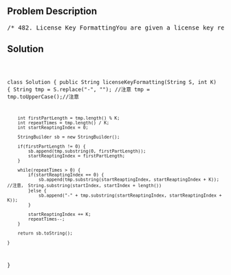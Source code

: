 <!--
<style>
  body { font-family: Arial, sans-serif; }
  .container { max-width: 700px; margin: 0 auto; padding: 10px; }
  .comment-block { background-color: #f9f9f9; padding: 10px; border-left: 5px solid #ccc; overflow-wrap: break-word; white-space: pre-wrap; }
  .code-block { background-color: #f4f4f4; padding: 10px; border: 1px solid #ddd; overflow-wrap: break-word; white-space: pre-wrap; }
</style>
-->

<div class='container'>
<h2>Problem Description</h2>
<div class='comment-block'>
<pre>
/* 482. License Key FormattingYou are given a license key represented as a string S which consists only alphanumeric character anddashes.The string is separated into N+1 groups by N dashes.Given a number K, we would want to reformat the strings such that each group contains exactly Kcharacters,except for the first group which could be shorter than K, but still must contain at least onecharacter.Furthermore, there must be a dash inserted between two groups and all lowercase letters should beconverted to uppercase.Given a non-empty string S and a number K, format the string according to the rules described above.Example 1:Input: S = "5F3Z-2e-9-w", K = 4Output: "5F3Z-2E9W"Explanation: The string S has been split into two parts, each part has 4 characters.Note that the two extra dashes are not needed and can be removed.Example 2:Input: S = "2-5g-3-J", K = 2Output: "2-5G-3J"Explanation: The string S has been split into three parts, each part has 2 charactersexcept the first part as it could be shorter as mentioned above.Note:The length of string S will not exceed 12,000, and K is a positive integer.String S consists only of alphanumerical characters (a-z and/or A-Z and/or 0-9) and dashes(-).String S is non-empty.*/</pre>
</div>

<h2>Solution</h2>
<div class='code-block'>
<pre><code class='language-java'>

class Solution {
    public String licenseKeyFormatting(String S, int K) {
        String tmp = S.replace("-", ""); //注意
        tmp = tmp.toUpperCase();//注意
        
        int firstPartLength = tmp.length() % K;
        int repeatTimes = tmp.length() / K;
        int startReaptingIndex = 0;
        
        StringBuilder sb = new StringBuilder();
        
        if(firstPartLength != 0) { 
            sb.append(tmp.substring(0, firstPartLength));
            startReaptingIndex = firstPartLength;
        }
        
        while(repeatTimes > 0) {
            if(startReaptingIndex == 0) {
                sb.append(tmp.substring(startReaptingIndex, startReaptingIndex + K)); //注意， String.substring(startIndex, startIndex + length())
            }else {
                sb.append("-" + tmp.substring(startReaptingIndex, startReaptingIndex + K));
            }
           
            startReaptingIndex += K;
            repeatTimes--;
        }
        
        return sb.toString();
        
    }
}</code></pre>
</div>
</div>
